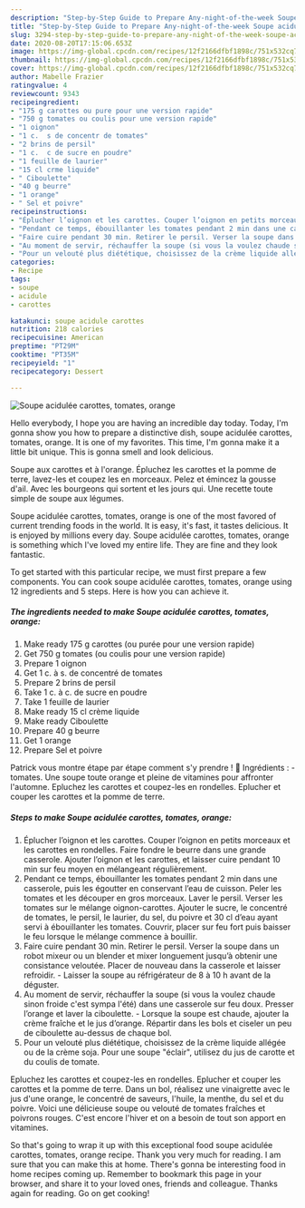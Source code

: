 ```yaml
---
description: "Step-by-Step Guide to Prepare Any-night-of-the-week Soupe acidulée carottes, tomates, orange"
title: "Step-by-Step Guide to Prepare Any-night-of-the-week Soupe acidulée carottes, tomates, orange"
slug: 3294-step-by-step-guide-to-prepare-any-night-of-the-week-soupe-acidulee-carottes-tomates-orange
date: 2020-08-20T17:15:06.653Z
image: https://img-global.cpcdn.com/recipes/12f2166dfbf1898c/751x532cq70/soupe-acidulee-carottes-tomates-orange-photo-principale-de-la-recette.jpg
thumbnail: https://img-global.cpcdn.com/recipes/12f2166dfbf1898c/751x532cq70/soupe-acidulee-carottes-tomates-orange-photo-principale-de-la-recette.jpg
cover: https://img-global.cpcdn.com/recipes/12f2166dfbf1898c/751x532cq70/soupe-acidulee-carottes-tomates-orange-photo-principale-de-la-recette.jpg
author: Mabelle Frazier
ratingvalue: 4
reviewcount: 9343
recipeingredient:
- "175 g carottes ou pure pour une version rapide"
- "750 g tomates ou coulis pour une version rapide"
- "1 oignon"
- "1 c.  s de concentr de tomates"
- "2 brins de persil"
- "1 c.  c de sucre en poudre"
- "1 feuille de laurier"
- "15 cl crme liquide"
- " Ciboulette"
- "40 g beurre"
- "1 orange"
- " Sel et poivre"
recipeinstructions:
- "Éplucher l’oignon et les carottes. Couper l’oignon en petits morceaux et les carottes en rondelles. Faire fondre le beurre dans une grande casserole. Ajouter l’oignon et les carottes, et laisser cuire pendant 10 min sur feu moyen en mélangeant régulièrement."
- "Pendant ce temps, ébouillanter les tomates pendant 2 min dans une casserole, puis les égoutter en conservant l’eau de cuisson. Peler les tomates et les découper en gros morceaux. Laver le persil. Verser les tomates sur le mélange oignon-carottes. Ajouter le sucre, le concentré de tomates, le persil, le laurier, du sel, du poivre et 30 cl d’eau ayant servi à ébouillanter les tomates. Couvrir, placer sur feu fort puis baisser le feu lorsque le mélange commence à bouillir."
- "Faire cuire pendant 30 min. Retirer le persil. Verser la soupe dans un robot mixeur ou un blender et mixer longuement jusqu’à obtenir une consistance veloutée. Placer de nouveau dans la casserole et laisser refroidir. Laisser la soupe au réfrigérateur de 8 à 10 h avant de la déguster."
- "Au moment de servir, réchauffer la soupe (si vous la voulez chaude sinon froide c&#39;est sympa l&#39;été) dans une casserole sur feu doux. Presser l’orange et laver la ciboulette. Lorsque la soupe est chaude, ajouter la crème fraîche et le jus d’orange. Répartir dans les bols et ciseler un peu de ciboulette au-dessus de chaque bol."
- "Pour un velouté plus diététique, choisissez de la crème liquide allégée ou de la crème soja. Pour une soupe &#34;éclair&#34;, utilisez du jus de carotte et du coulis de tomate."
categories:
- Recipe
tags:
- soupe
- acidule
- carottes

katakunci: soupe acidule carottes 
nutrition: 218 calories
recipecuisine: American
preptime: "PT29M"
cooktime: "PT35M"
recipeyield: "1"
recipecategory: Dessert

---
```



![Soupe acidulée carottes, tomates, orange](https://img-global.cpcdn.com/recipes/12f2166dfbf1898c/751x532cq70/soupe-acidulee-carottes-tomates-orange-photo-principale-de-la-recette.jpg)

Hello everybody, I hope you are having an incredible day today. Today, I'm gonna show you how to prepare a distinctive dish, soupe acidulée carottes, tomates, orange. It is one of my favorites. This time, I'm gonna make it a little bit unique. This is gonna smell and look delicious.

Soupe aux carottes et à l&#39;orange. Épluchez les carottes et la pomme de terre, lavez-les et coupez les en morceaux. Pelez et émincez la gousse d&#39;ail. Avec les bourgeons qui sortent et les jours qui. Une recette toute simple de soupe aux légumes.

Soupe acidulée carottes, tomates, orange is one of the most favored of current trending foods in the world. It is easy, it's fast, it tastes delicious. It is enjoyed by millions every day. Soupe acidulée carottes, tomates, orange is something which I've loved my entire life. They are fine and they look fantastic.


To get started with this particular recipe, we must first prepare a few components. You can cook soupe acidulée carottes, tomates, orange using 12 ingredients and 5 steps. Here is how you can achieve it.

<!--inarticleads1-->

##### The ingredients needed to make Soupe acidulée carottes, tomates, orange:

1. Make ready 175 g carottes (ou purée pour une version rapide)
1. Get 750 g tomates (ou coulis pour une version rapide)
1. Prepare 1 oignon
1. Get 1 c. à s. de concentré de tomates
1. Prepare 2 brins de persil
1. Take 1 c. à c. de sucre en poudre
1. Take 1 feuille de laurier
1. Make ready 15 cl crème liquide
1. Make ready  Ciboulette
1. Prepare 40 g beurre
1. Get 1 orange
1. Prepare  Sel et poivre


Patrick vous montre étape par étape comment s&#39;y prendre ! 🍜 Ingrédients : - tomates. Une soupe toute orange et pleine de vitamines pour affronter l&#39;automne. Epluchez les carottes et coupez-les en rondelles. Eplucher et couper les carottes et la pomme de terre. 

<!--inarticleads2-->

##### Steps to make Soupe acidulée carottes, tomates, orange:

1. Éplucher l’oignon et les carottes. Couper l’oignon en petits morceaux et les carottes en rondelles. Faire fondre le beurre dans une grande casserole. Ajouter l’oignon et les carottes, et laisser cuire pendant 10 min sur feu moyen en mélangeant régulièrement.
1. Pendant ce temps, ébouillanter les tomates pendant 2 min dans une casserole, puis les égoutter en conservant l’eau de cuisson. Peler les tomates et les découper en gros morceaux. Laver le persil. Verser les tomates sur le mélange oignon-carottes. Ajouter le sucre, le concentré de tomates, le persil, le laurier, du sel, du poivre et 30 cl d’eau ayant servi à ébouillanter les tomates. Couvrir, placer sur feu fort puis baisser le feu lorsque le mélange commence à bouillir.
1. Faire cuire pendant 30 min. Retirer le persil. Verser la soupe dans un robot mixeur ou un blender et mixer longuement jusqu’à obtenir une consistance veloutée. Placer de nouveau dans la casserole et laisser refroidir. - Laisser la soupe au réfrigérateur de 8 à 10 h avant de la déguster.
1. Au moment de servir, réchauffer la soupe (si vous la voulez chaude sinon froide c&#39;est sympa l&#39;été) dans une casserole sur feu doux. Presser l’orange et laver la ciboulette. - Lorsque la soupe est chaude, ajouter la crème fraîche et le jus d’orange. Répartir dans les bols et ciseler un peu de ciboulette au-dessus de chaque bol.
1. Pour un velouté plus diététique, choisissez de la crème liquide allégée ou de la crème soja. Pour une soupe &#34;éclair&#34;, utilisez du jus de carotte et du coulis de tomate.


Epluchez les carottes et coupez-les en rondelles. Eplucher et couper les carottes et la pomme de terre. Dans un bol, réalisez une vinaigrette avec le jus d&#39;une orange, le concentré de saveurs, l&#39;huile, la menthe, du sel et du poivre. Voici une délicieuse soupe ou velouté de tomates fraîches et poivrons rouges. C&#39;est encore l&#39;hiver et on a besoin de tout son apport en vitamines. 

So that's going to wrap it up with this exceptional food soupe acidulée carottes, tomates, orange recipe. Thank you very much for reading. I am sure that you can make this at home. There's gonna be interesting food in home recipes coming up. Remember to bookmark this page in your browser, and share it to your loved ones, friends and colleague. Thanks again for reading. Go on get cooking!
